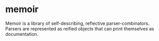 memoir
======

Memoir is a library of self-describing, reflective parser-combinators.
Parsers are represented as reified objects that can print themselves
as documentation.
